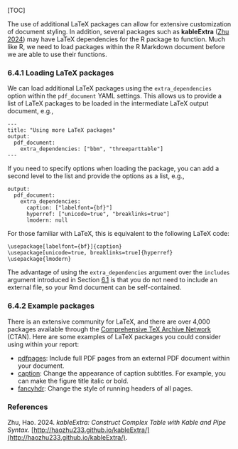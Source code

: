 [TOC]

The use of additional LaTeX packages can allow for extensive customization of document styling. In addition, several packages such as **kableExtra** ([Zhu 2024](#ref-R-kableExtra)) may have LaTeX dependencies for the R package to function. Much like R, we need to load packages within the R Markdown document before we are able to use their functions.

### 6.4.1 Loading LaTeX packages[](https://bookdown.org/yihui/rmarkdown-cookbook/latex-extra.html#loading-latex-packages)

We can load additional LaTeX packages using the `extra_dependencies` option within the `pdf_document` YAML settings. This allows us to provide a list of LaTeX packages to be loaded in the intermediate LaTeX output document, e.g.,

    ---
    title: "Using more LaTeX packages"
    output: 
      pdf_document:
        extra_dependencies: ["bbm", "threeparttable"]
    ---

If you need to specify options when loading the package, you can add a second level to the list and provide the options as a list, e.g.,

    output: 
      pdf_document:
        extra_dependencies:
          caption: ["labelfont={bf}"]
          hyperref: ["unicode=true", "breaklinks=true"]
          lmodern: null

For those familiar with LaTeX, this is equivalent to the following LaTeX code:

    \usepackage[labelfont={bf}]{caption} 
    \usepackage[unicode=true, breaklinks=true]{hyperref}
    \usepackage{lmodern}

The advantage of using the `extra_dependencies` argument over the `includes` argument introduced in Section [6.1]($Add-LaTeX-Code-To-The-Preamble) is that you do not need to include an external file, so your Rmd document can be self-contained.

### 6.4.2 Example packages[](https://bookdown.org/yihui/rmarkdown-cookbook/latex-extra.html#example-packages)

There is an extensive community for LaTeX, and there are over 4,000 packages available through the [Comprehensive TeX Archive Network](https://ctan.org/) (CTAN). Here are some examples of LaTeX packages you could consider using within your report:

*   [pdfpages](https://ctan.org/pkg/pdfpages): Include full PDF pages from an external PDF document within your document.
*   [caption](https://ctan.org/pkg/caption): Change the appearance of caption subtitles. For example, you can make the figure title italic or bold.
*   [fancyhdr](https://ctan.org/pkg/fancyhdr): Change the style of running headers of all pages.

### References[](https://bookdown.org/yihui/rmarkdown-cookbook/references.html#references)

Zhu, Hao. 2024. _kableExtra: Construct Complex Table with Kable and Pipe Syntax_. [http://haozhu233.github.io/kableExtra/](http://haozhu233.github.io/kableExtra/).
